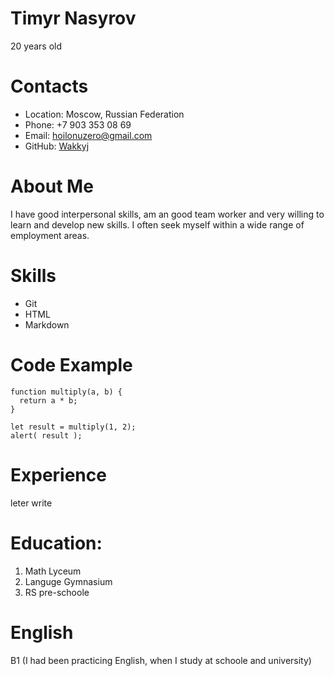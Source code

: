 # __Timyr Nasyrov__ 

20 years old

# Contacts

* Location: Moscow, Russian Federation
* Phone: +7 903 353 08 69
* Email: hoilonuzero@gmail.com
* GitHub: [Wakkyj](https://github.com/Wakkyj)


# About Me

I have good interpersonal skills, am an good team worker and very willing to learn and develop new skills.
I often seek myself within a wide range of employment areas.

# Skills

  * Git
  * HTML
  * Markdown
  
# Code Example

```
function multiply(a, b) {
  return a * b;
}

let result = multiply(1, 2);
alert( result );
```

# Experience

leter write

# Education:

1.  Math Lyceum
2.  Languge Gymnasium
3.  RS pre-schoole

# English

B1 (I had been practicing English, when I study at schoole and university)